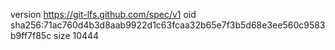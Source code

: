 version https://git-lfs.github.com/spec/v1
oid sha256:71ac760d4b3d8aab9922d1c63fcaa32b65e7f3b5d68e3ee560c9583b9ff7f85c
size 10444
